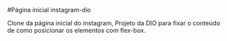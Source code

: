 #Página inicial instagram-dio

<p>Clone da página inicial do instagram, Projeto da DIO para fixar o conteúdo de como posicionar os elementos com flex-box.</p>